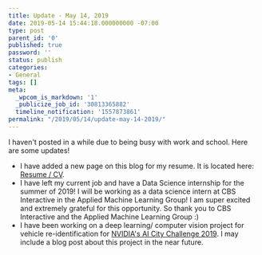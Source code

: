 ```yaml
---
title: Update - May 14, 2019
date: 2019-05-14 15:44:18.000000000 -07:00
type: post
parent_id: '0'
published: true
password: ''
status: publish
categories:
- General
tags: []
meta:
  _wpcom_is_markdown: '1'
  _publicize_job_id: '30813365882'
  timeline_notification: '1557873861'
permalink: "/2019/05/14/update-may-14-2019/"
---
```


I haven't posted in a while due to being busy with work and school. Here are some updates!

- I have added a new page on this blog for my resume. It is located here: [Resume / CV](https://kevinchuangblog.wordpress.com/resume-cv/).
- I have left my current job and have a Data Science internship for the summer of 2019! I will be working as a data science intern at CBS Interactive in the Applied Machine Learning Group! I am super excited and extremely grateful for this opportunity. So thank you to CBS Interactive and the Applied Machine Learning Group :)
- I have been working on a deep learning/ computer vision project for vehicle re-identification for [NVIDIA's AI City Challenge 2019](https://www.aicitychallenge.org/). I may include a blog post about this project in the near future.

<!-- /wp:list -->

<!-- wp:paragraph -->

<!-- /wp:paragraph -->

<!-- wp:paragraph -->

<!-- /wp:paragraph -->
